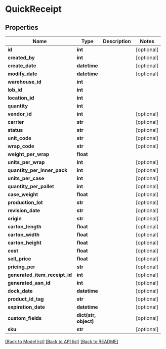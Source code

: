 # QuickReceipt

## Properties
Name | Type | Description | Notes
------------ | ------------- | ------------- | -------------
**id** | **int** |  | [optional] 
**created_by** | **int** |  | [optional] 
**create_date** | **datetime** |  | [optional] 
**modify_date** | **datetime** |  | [optional] 
**warehouse_id** | **int** |  | 
**lob_id** | **int** |  | 
**location_id** | **int** |  | 
**quantity** | **int** |  | 
**vendor_id** | **int** |  | [optional] 
**carrier** | **str** |  | [optional] 
**status** | **str** |  | [optional] 
**unit_code** | **str** |  | [optional] 
**wrap_code** | **str** |  | [optional] 
**weight_per_wrap** | **float** |  | 
**units_per_wrap** | **int** |  | [optional] 
**quantity_per_inner_pack** | **int** |  | [optional] 
**units_per_case** | **int** |  | [optional] 
**quantity_per_pallet** | **int** |  | [optional] 
**case_weight** | **float** |  | [optional] 
**production_lot** | **str** |  | [optional] 
**revision_date** | **str** |  | [optional] 
**origin** | **str** |  | [optional] 
**carton_length** | **float** |  | [optional] 
**carton_width** | **float** |  | [optional] 
**carton_height** | **float** |  | [optional] 
**cost** | **float** |  | [optional] 
**sell_price** | **float** |  | [optional] 
**pricing_per** | **str** |  | [optional] 
**generated_item_receipt_id** | **int** |  | [optional] 
**generated_asn_id** | **int** |  | [optional] 
**dock_date** | **datetime** |  | [optional] 
**product_id_tag** | **str** |  | [optional] 
**expiration_date** | **datetime** |  | [optional] 
**custom_fields** | **dict(str, object)** |  | [optional] 
**sku** | **str** |  | [optional] 

[[Back to Model list]](../README.md#documentation-for-models) [[Back to API list]](../README.md#documentation-for-api-endpoints) [[Back to README]](../README.md)


